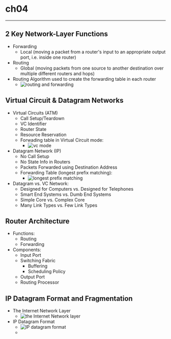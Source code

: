 # ch04

---

## 2 Key Network-Layer Functions

- Forwarding
  - Local (moving a packet from a router's input to an appropriate output port, i.e. inside one router)
- Routing
  - Global (moving packets from one source to another destination over multiple different routers and hops)
- Routing Algorithm used to create the forwarding table in each router
  - ![routing and forwarding](https://github.com/chopchap/computer-networking/blob/main/images/routing%20and%20forwarding.png?raw=true)

## Virtual Circuit & Datagram Networks

- Virtual Circuits (ATM)
  - Call Setup/Teardown
  - VC Identifier
  - Router State
  - Resource Reservation
  - Forwading table in Virtual Circuit mode:
    - ![vc mode](https://github.com/chopchap/computer-networking/blob/main/images/vc%20mode.png?raw=true)
- Datagram Network (IP)
  - No Call Setup
  - No State Info in Routers
  - Packets Forwarded using Destination Address
  - Forwarding Table (longest prefix matching):
    - ![longest prefix matching](https://github.com/chopchap/computer-networking/blob/main/images/prefix%20matching.png?raw=true)
- Datagram vs. VC Network:
  - Designed for Computers vs. Designed for Telephones
  - Smart End Systems vs. Dumb End Systems
  - Simple Core vs. Complex Core
  - Many Link Types vs. Few Link Types

## Router Architecture

- Functions:
  - Routing
  - Forwarding
- Components:
  - Input Port
  - Switching Fabric
    - Buffering
    - Scheduling Policy
  - Output Port
  - Routing Processor

## IP Datagram Format and Fragmentation

- The Internet Network Layer
  - ![the Internet Network layer](https://github.com/chopchap/computer-networking/blob/main/images/the%20Internet%20network%20layer.png?raw=true)
- IP Datagram Format
  - ![IP datagram format](https://github.com/chopchap/computer-networking/blob/main/images/IP%20datagram%20format.png?raw=true)
  - 
